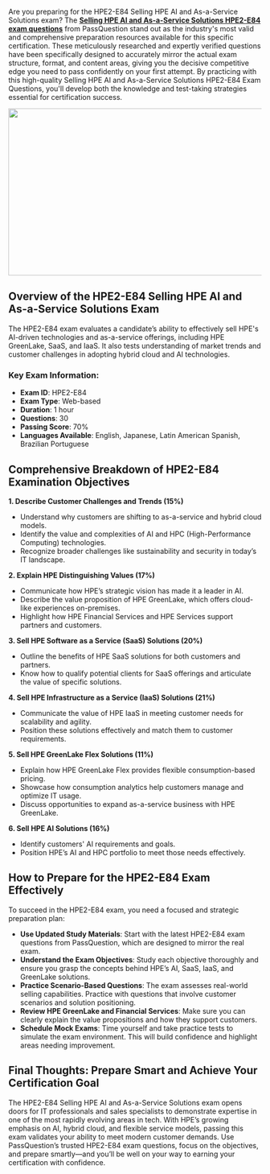 <p>Are you preparing for the HPE2-E84 Selling HPE AI and As-a-Service Solutions exam? The <strong><a href="https://www.passquestion.com/hpe2-e84.html">Selling HPE AI and As-a-Service Solutions HPE2-E84 exam questions</a></strong> from PassQuestion stand out as the industry&#39;s most valid and comprehensive preparation resources available for this specific certification. These meticulously researched and expertly verified questions have been specifically designed to accurately mirror the actual exam structure, format, and content areas, giving you the decisive competitive edge you need to pass confidently on your first attempt. By practicing with this high-quality Selling HPE AI and As-a-Service Solutions HPE2-E84 Exam Questions, you&#39;ll develop both the knowledge and test-taking strategies essential for certification success.</p>

<p><img alt="" src="https://www.passquestion.com/uploads/pqcom/images/20250708/7d3f8ea60e4c0a521d2785da10bceabc.png" style="height:332px; width:618px" /></p>

<h2><strong>Overview of the HPE2-E84 Selling HPE AI and As-a-Service Solutions Exam</strong></h2>

<p>The HPE2-E84 exam evaluates a candidate&rsquo;s ability to effectively sell HPE&#39;s AI-driven technologies and as-a-service offerings, including HPE GreenLake, SaaS, and IaaS. It also tests understanding of market trends and customer challenges in adopting hybrid cloud and AI technologies.</p>

<h3><strong>Key Exam Information:</strong></h3>

<ul>
	<li><strong>Exam ID</strong>: HPE2-E84</li>
	<li><strong>Exam Type</strong>: Web-based</li>
	<li><strong>Duration</strong>: 1 hour</li>
	<li><strong>Questions</strong>: 30</li>
	<li><strong>Passing Score</strong>: 70%</li>
	<li><strong>Languages Available</strong>: English, Japanese, Latin American Spanish, Brazilian Portuguese</li>
</ul>

<h2><strong>Comprehensive Breakdown of HPE2-E84 Examination Objectives</strong></h2>

<p><strong>1. Describe Customer Challenges and Trends (15%)</strong></p>

<ul>
	<li>Understand why customers are shifting to as-a-service and hybrid cloud models.</li>
	<li>Identify the value and complexities of AI and HPC (High-Performance Computing) technologies.</li>
	<li>Recognize broader challenges like sustainability and security in today&rsquo;s IT landscape.</li>
</ul>

<p><strong>2. Explain HPE Distinguishing Values (17%)</strong></p>

<ul>
	<li>Communicate how HPE&rsquo;s strategic vision has made it a leader in AI.</li>
	<li>Describe the value proposition of HPE GreenLake, which offers cloud-like experiences on-premises.</li>
	<li>Highlight how HPE Financial Services and HPE Services support partners and customers.</li>
</ul>

<p><strong>3. Sell HPE Software as a Service (SaaS) Solutions (20%)</strong></p>

<ul>
	<li>Outline the benefits of HPE SaaS solutions for both customers and partners.</li>
	<li>Know how to qualify potential clients for SaaS offerings and articulate the value of specific solutions.</li>
</ul>

<p><strong>4. Sell HPE Infrastructure as a Service (IaaS) Solutions (21%)</strong></p>

<ul>
	<li>Communicate the value of HPE IaaS in meeting customer needs for scalability and agility.</li>
	<li>Position these solutions effectively and match them to customer requirements.</li>
</ul>

<p><strong>5. Sell HPE GreenLake Flex Solutions (11%)</strong></p>

<ul>
	<li>Explain how HPE GreenLake Flex provides flexible consumption-based pricing.</li>
	<li>Showcase how consumption analytics help customers manage and optimize IT usage.</li>
	<li>Discuss opportunities to expand as-a-service business with HPE GreenLake.</li>
</ul>

<p><strong>6. Sell HPE AI Solutions (16%)</strong></p>

<ul>
	<li>Identify customers&#39; AI requirements and goals.</li>
	<li>Position HPE&rsquo;s AI and HPC portfolio to meet those needs effectively.</li>
</ul>

<h2><strong>How to Prepare for the HPE2-E84 Exam Effectively</strong></h2>

<p>To succeed in the HPE2-E84 exam, you need a focused and strategic preparation plan:</p>

<ul>
	<li><strong>Use Updated Study Materials</strong>: Start with the latest HPE2-E84 exam questions from PassQuestion, which are designed to mirror the real exam.</li>
	<li><strong>Understand the Exam Objectives</strong>: Study each objective thoroughly and ensure you grasp the concepts behind HPE&rsquo;s AI, SaaS, IaaS, and GreenLake solutions.</li>
	<li><strong>Practice Scenario-Based Questions</strong>: The exam assesses real-world selling capabilities. Practice with questions that involve customer scenarios and solution positioning.</li>
	<li><strong>Review HPE GreenLake and Financial Services</strong>: Make sure you can clearly explain the value propositions and how they support customers.</li>
	<li><strong>Schedule Mock Exams</strong>: Time yourself and take practice tests to simulate the exam environment. This will build confidence and highlight areas needing improvement.</li>
</ul>

<h2><strong>Final Thoughts: Prepare Smart and Achieve Your Certification Goal</strong></h2>

<p>The HPE2-E84 Selling HPE AI and As-a-Service Solutions exam opens doors for IT professionals and sales specialists to demonstrate expertise in one of the most rapidly evolving areas in tech. With HPE&rsquo;s growing emphasis on AI, hybrid cloud, and flexible service models, passing this exam validates your ability to meet modern customer demands. Use PassQuestion&rsquo;s trusted HPE2-E84 exam questions, focus on the objectives, and prepare smartly&mdash;and you&rsquo;ll be well on your way to earning your certification with confidence.</p>

<p><!-- notionvc: 50e6c615-847d-4471-aebd-ae5cd901ee5c --></p>
